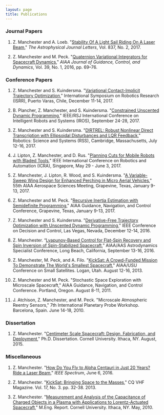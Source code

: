 ```yaml
---
layout: page
title: Publications
---
```


### Journal Papers 

1. Z. Manchester and A. Loeb. "[Stability Of A Light Sail Riding On A Laser Beam](https://arxiv.org/pdf/1609.09506.pdf)," *The Astrophysical Journal Letters*, Vol. 837, No. 2, 2017.

2. Z. Manchester and M. Peck. "[Quaternion Variational Integrators for Spacecraft Dynamics](http://zacmanchester.github.io/docs/Variational_Integrator.pdf)," *AIAA Journal of Guidance, Control, and Dynamics*, Vol. 39, No. 1, 2016, pp. 69–76.

### Conference Papers

1. Z. Manchester and S. Kuindersma. "[Variational Contact-Implicit Trajectory Optimization](http://zacmanchester.github.io/docs/Variational_Contact.pdf)," International Symposium on Robotics Research (ISRR), Puerto Varas, Chile, December 11-14, 2017.

2. B. Plancher, Z. Manchester, and S. Kuindersma. "[Constrained Unscented Dynamic Programming](http://zacmanchester.github.io/docs/constrained-udp.pdf)," IEEE/RSJ International Conference on Intelligent Robots and Systems (IROS), September 24-28, 2017.

3. Z. Manchester and S. Kuindersma. "[DIRTREL: Robust Nonlinear Direct Transcription with Ellipsoidal Disturbances and LQR Feedback](http://zacmanchester.github.io/docs/dirtrel.pdf)," Robotics: Science and Systems (RSS), Cambridge, Massachusetts, July 12-16, 2017.

4. J. Lipton, Z. Manchester, and D. Rus. "[Planning Cuts for Mobile Robots with Bladed Tools](http://zacmanchester.github.io/docs/Robot_Saw.pdf)," IEEE International Conference on Robotics and Automation (ICRA), Singapore, May 29 - June 3, 2017.

5.	Z. Manchester, J. Lipton, R. Wood, and S. Kuindersma. "[A Variable-Sweep Wing Design for Enhanced Perching in Micro Aerial Vehicles](http://zacmanchester.github.io/docs/Morphing_Wing.pdf)," 55th AIAA Aerospace Sciences Meeting, Grapevine, Texas, January 9-13, 2017.

6.	Z. Manchester and M. Peck. "[Recursive Inertia Estimation with Semidefinite Programming](http://zacmanchester.github.io/docs/Inertia_Estimation.pdf)," AIAA Guidance, Navigation, and Control Conference, Grapevine, Texas, January 9-13, 2017.

7.	Z. Manchester and S. Kuindersma. "[Derivative-Free Trajectory Optimization with Unscented Dynamic Programming](http://zacmanchester.github.io/docs/udp.pdf)," IEEE Conference on Decision and Control, Las Vegas, Nevada, December 12-14, 2016.

8.	Z. Manchester. “[Lyapunov-Based Control for Flat-Spin Recovery and Spin Inversion of Spin-Stabilized Spacecraft](http://zacmanchester.github.io/docs/Spin_Control.pdf),” AIAA/AAS Astrodynamics Specialist Conference, Long Beach, California, September 13-16, 2016.

9. Z. Manchester, M. Peck, and A. Filo. "[KickSat: A Crowd-Funded Mission To Demonstrate The World's Smallest Spacecraft](http://zacmanchester.github.io/docs/KickSat_SmallSat.pdf)," AIAA/USU Conference on Small Satellites. Logan, Utah. August 12-16, 2013.

10. Z. Manchester and M. Peck. "Stochastic Space Exploration with Microscale Spacecraft," AIAA Guidance, Navigation, and Control Conference. Portland, Oregon. August 8-11, 2011.

11. J. Atchison, Z. Manchester, and M. Peck. "Microscale Atmospheric Reentry Sensors," 7th International Planetary Probe Workshop. Barcelona, Spain. June 14-18, 2010.


### Dissertation
1. Z. Manchester. "[Centimeter Scale Spacecraft: Design, Fabrication, and Deployment](http://zacmanchester.github.io/docs/Zac_Manchester_PhD_Dissertation.pdf)," Ph.D. Dissertation. Cornell University. Ithaca, NY. August, 2015.

### Miscellaneous
1. Z. Manchester. "[How Do You Fly to Alpha Centauri in Just 20 Years? Ride a Laser Beam](http://spectrum.ieee.org/tech-talk/aerospace/space-flight/how-do-you-fly-to-alpha-centauri-in-just-20-years-ride-a-laser-beam)," *IEEE Spectrum*, June 6, 2016.

2. Z. Manchester. "[KickSat: Bringing Space to the Masses](http://zacmanchester.github.io/docs/CQ_VHF_KickSat.pdf)," CQ VHF Magazine. Vol. 17, No. 3. pp. 32-38. 2013.

3. Z. Manchester. "[Measurement and Analysis of the Capacitance of Charged Objects in a Plasma with Applications to Lorentz-Actuated Spacecraft](http://zacmanchester.github.io/docs/Zac_Manchester_MEng_Report.pdf)," M.Eng. Report. Cornell University. Ithaca, NY. May, 2010.
